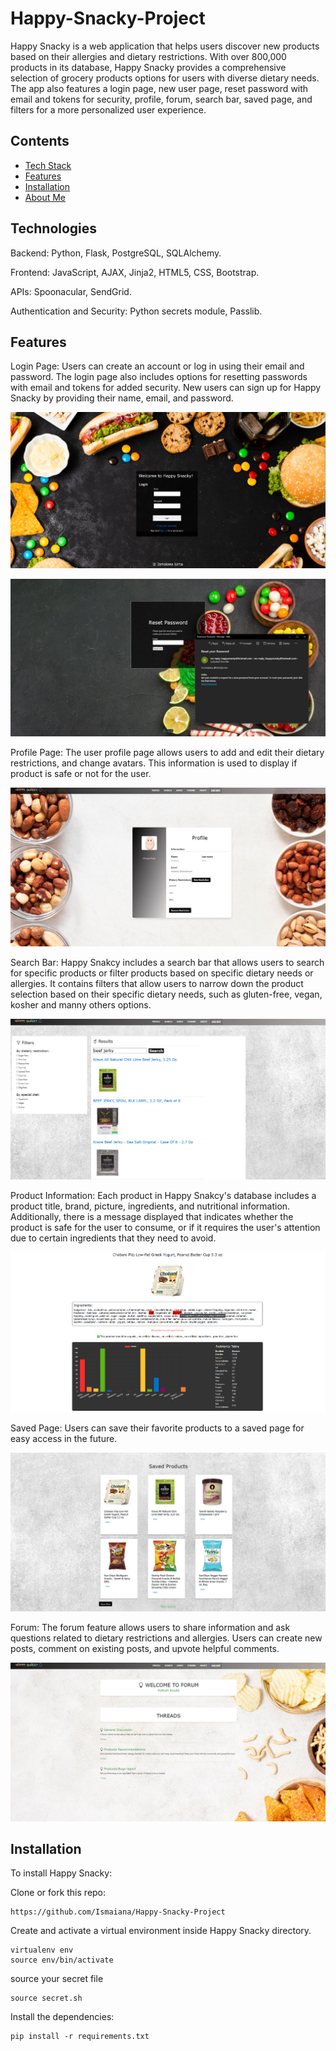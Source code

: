 # Happy-Snacky-Project

Happy Snacky is a web application that helps users discover new products based on their allergies and dietary restrictions.
With over 800,000 products in its database, Happy Snacky provides a comprehensive selection of grocery products options for users with diverse dietary needs.
The app also features a login page, new user page, reset password with email and tokens for security, profile, forum, search bar, saved page, and filters for a 
more personalized user experience.


## Contents
* [Tech Stack](#technologies)
* [Features](#features)
* [Installation](#install)
* [About Me](#aboutme)



## <a name="technologies"></a>Technologies


Backend: Python, Flask, PostgreSQL, SQLAlchemy.

Frontend: JavaScript, AJAX, Jinja2, HTML5, CSS, Bootstrap.

APIs: Spoonacular, SendGrid.

Authentication and Security: Python secrets module, Passlib.



## <a name="features"></a>Features


Login Page: Users can create an account or log in using their email and password. 
The login page also includes options for resetting passwords with email and tokens for added security.
New users can sign up for Happy Snacky by providing their name, email, and password.

![alt text](https://github.com/Ismaiana/Happy-Snacky-Project/blob/main/static/img/login-page.JPG "login page")


![alt text](https://github.com/Ismaiana/Happy-Snacky-Project/blob/main/static/img/password-reset.JPG "password reset")


Profile Page: The user profile page allows users to add and edit their dietary restrictions, and change avatars. This information is used to display 
if product is safe or not for the user.

![alt text](https://github.com/Ismaiana/Happy-Snacky-Project/blob/main/static/img/profile-page.JPG "profile page")

Search Bar: Happy Snakcy includes a search bar that allows users to search for specific products or filter products based on specific dietary needs or allergies.
It contains filters that allow users to narrow down the product selection based on their specific dietary needs, such as gluten-free, vegan, kosher
and manny others options.

![alt text](https://github.com/Ismaiana/Happy-Snacky-Project/blob/main/static/img/search-bar.JPG "search bar")

Product Information: Each product in Happy Snakcy's database includes a product title, brand, picture, ingredients, and nutritional information. 
Additionally, there is a message displayed that indicates whether the product is safe for the user to consume, or if it requires the user's attention due
to certain ingredients that they need to avoid.

![alt text](https://github.com/Ismaiana/Happy-Snacky-Project/blob/main/static/img/info-page.png "product information")

Saved Page: Users can save their favorite products to a saved page for easy access in the future.

![alt text](https://github.com/Ismaiana/Happy-Snacky-Project/blob/main/static/img/saved-page.JPG "saved page")

Forum: The forum feature allows users to share information and ask questions related to dietary restrictions and allergies. 
Users can create new posts, comment on existing posts, and upvote helpful comments.

![alt text](https://github.com/Ismaiana/Happy-Snacky-Project/blob/main/static/img/forums.JPG "forum")


## <a name="install"></a>Installation

To install Happy Snacky: 

Clone or fork this repo:

```
https://github.com/Ismaiana/Happy-Snacky-Project
```

Create and activate a virtual environment inside Happy Snacky directory.

```
virtualenv env
source env/bin/activate
```

source your secret file
```
source secret.sh

```

Install the dependencies:

```
pip install -r requirements.txt
```


